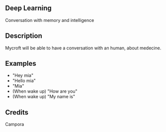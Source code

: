 ## Deep Learning
Conversation with memory and intelligence

## Description
Mycroft will be able to have a conversation with an human, about medecine.

## Examples
 - "Hey mia"
 - "Hello mia"
 - "Mia"
 - (When wake up) "How are you"
 - (When wake up) "My name is"


## Credits
Campora
